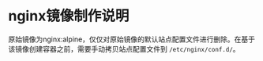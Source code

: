 # nginx镜像制作说明

原始镜像为nginx:alpine，仅仅对原始镜像的默认站点配置文件进行删除。在基于该镜像创建容器之前，需要手动拷贝站点配置文件到 `/etc/nginx/conf.d/`。